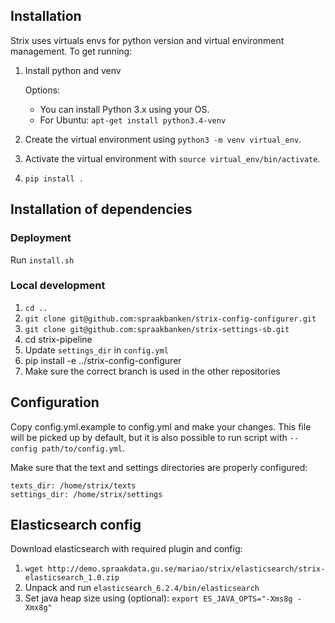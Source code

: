 ## Installation

Strix uses virtuals envs for python version and virtual environment management. To get running:

1. Install python and venv

    Options: 
    - You can install Python 3.x using your OS.
    - For Ubuntu: `apt-get install python3.4-venv`
2. Create the virtual environment using `python3 -m venv virtual_env`. 
3. Activate the virtual environment with `source virtual_env/bin/activate`.
4. `pip install .`

## Installation of dependencies

### Deployment

Run `install.sh`

### Local development

1. `cd ..`
2. `git clone git@github.com:spraakbanken/strix-config-configurer.git`
3. `git clone git@github.com:spraakbanken/strix-settings-sb.git`
4. cd strix-pipeline
5. Update `settings_dir` in `config.yml`
6. pip install -e ../strix-config-configurer
7. Make sure the correct branch is used in the other repositories

## Configuration

Copy config.yml.example to config.yml and make your changes. This file will be picked up by 
default, but it is also possible to run script with `--config path/to/config.yml`.

Make sure that the text and settings directories are properly configured:

```
texts_dir: /home/strix/texts
settings_dir: /home/strix/settings
```

## Elasticsearch config

Download elasticsearch with required plugin and config:

1. `wget http://demo.spraakdata.gu.se/mariao/strix/elasticsearch/strix-elasticsearch_1.0.zip`
2. Unpack and run `elasticsearch_6.2.4/bin/elasticsearch`
3. Set java heap size using (optional):
   `export ES_JAVA_OPTS="-Xms8g -Xmx8g"`

